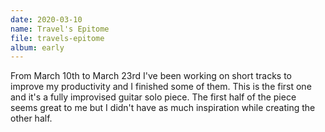 ```yaml
---
date: 2020-03-10
name: Travel's Epitome
file: travels-epitome
album: early
---
```


From March 10th to March 23rd I've been working on short tracks to improve my productivity and I finished some of them. This is the first one and it's a fully improvised guitar solo piece. The first half of the piece seems great to me but I didn't have as much inspiration while creating the other half. 
